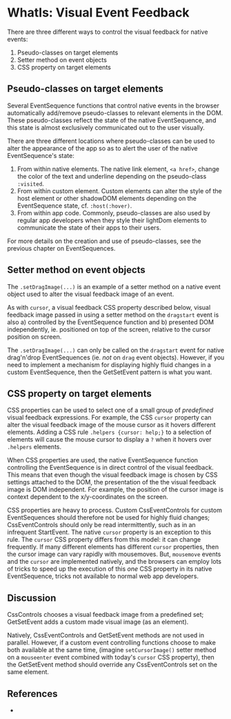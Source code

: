 # WhatIs: Visual Event Feedback

There are three different ways to control the visual feedback for native events:
1. Pseudo-classes on target elements
2. Setter method on event objects
3. CSS property on target elements

## Pseudo-classes on target elements

Several EventSequence functions that control native events in the browser automatically add/remove pseudo-classes to relevant elements in the DOM. These pseudo-classes reflect the state of the native EventSequence, and this state is almost exclusively communicated out to the user visually.

There are three different locations where pseudo-classes can be used to alter the appearance of the app so as to alert the user of the native EventSequence's state:
1. From within native elements. The native link element, `<a href>`, change the color of the text and underline depending on the pseudo-class `:visited`.
2. From within custom element. Custom elements can alter the style of the host element or other shadowDOM elements depending on the EventSequence state, cf. `:host(:hover)`.
3. From within app code. Commonly, pseudo-classes are also used by regular app developers when they style their lightDom elements to communicate the state of their apps to their users.
   
For more details on the creation and use of pseudo-classes, see the previous chapter on EventSequences.

## Setter method on event objects

The `.setDragImage(...)` is an example of a setter method on a native event object used to alter the visual feedback image of an event. 

As with `cursor`, a visual feedback CSS property described below, visual feedback image passed in using a setter method on the `dragstart` event is also a) controlled by the EventSequence function and b) presented DOM independently, ie. positioned on top of the screen, relative to the cursor position on screen. 

The `.setDragImage(...)` can only be called on the `dragstart` event for native drag'n'drop EventSequences (ie. *not* on `drag` event objects). However, if you need to implement a mechanism for displaying highly fluid changes in a custom EventSequence, then the GetSetEvent pattern is what you want.

## CSS property on target elements

CSS properties can be used to select one of a small group of *predefined* visual feedback expressions. For example, the CSS `cursor` property can alter the visual feedback image of the mouse cursor as it hovers different elements. Adding a CSS rule `.helpers {cursor: help;}` to a selection of elements will cause the mouse cursor to display a `?` when it hovers over `.helpers` elements.

When CSS properties are used, the native EventSequence function controlling the EventSequence is in direct control of the visual feedback. This means that even though the visual feedback image is chosen by CSS settings attached to the DOM, the presentation of the the visual feedback image is DOM independent. For example, the position of the cursor image is context dependent to the x/y-coordinates on the screen.

CSS properties are heavy to process. Custom CssEventControls for custom EventSequences should therefore not be used for highly fluid changes; CssEventControls should only be read intermittently, such as in an infrequent StartEvent. The native `cursor` property is an exception to this rule. The `cursor` CSS property differs from this model: it can change frequently. If many different elements has different `cursor` properties, then the cursor image can vary rapidly with mousemoves. But, `mousemove` events and the `cursor` are implemented natively, and the browsers can employ lots of tricks to speed up the execution of this *one* CSS property in its native EventSequence, tricks not available to normal web app developers.

## Discussion

CssControls chooses a visual feedback image from a predefined set; GetSetEvent adds a custom made visual image (as an element).

Natively, CssEventControls and GetSetEvent methods are not used in parallel. However, if a custom event controlling functions choose to make both available at the same time, (imagine `setCursorImage()` setter method on a `mouseenter` event combined with today's `cursor` CSS property), then the GetSetEvent method should override any CssEventControls set on the same element.

## References

 * []()